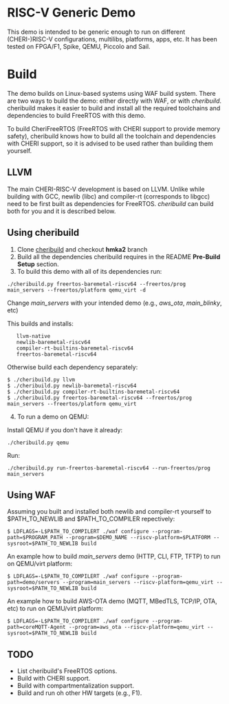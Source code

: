 # RISC-V Generic Demo

This demo is intended to be generic enough to run on different (CHERI-)RISC-V configurations,
multilibs, platforms, apps, etc. It has been tested on FPGA/F1, Spike, QEMU, Piccolo and Sail.

# Build
The demo builds on Linux-based systems using WAF build system. There are two ways
to build the demo: either directly with WAF, or with *_cheribuild_*. cheribuild
makes it easier to build and install all the required toolchains and dependencies
to build FreeRTOS with this demo.

To build CheriFreeRTOS (FreeRTOS with CHERI support to provide memory safety),
cheribuild knows how to build all the toolchain and dependencies with CHERI
support, so it is advised to be used rather than building them yourself.

## LLVM
The main CHERI-RISC-V development is based on LLVM. Unlike while building with
GCC, newlib (libc) and compiler-rt (corresponds to libgcc) need to be first built
as dependencies for FreeRTOS. _cheribuild_ can build both for you and it is
described below.

## Using cheribuild

1. Clone [cheribuild](https://github.com/CTSRD-CHERI/cheribuild) and checkout **hmka2** branch
2. Build all the dependencies cheribuild requires in the README **Pre-Build Setup** section.
3. To build this demo with all of its dependencies run:

```
./cheribuild.py freertos-baremetal-riscv64 --freertos/prog main_servers --freertos/platform qemu_virt -d
```

Change _main_servers_ with your intended demo (e.g., _aws\_ota_, _main\_blinky_, etc)

This builds and installs:
```
   llvm-native
   newlib-baremetal-riscv64
   compiler-rt-builtins-baremetal-riscv64
   freertos-baremetal-riscv64
```


Otherwise build each dependency separately:

```
$ ./cheribuild.py llvm
$ ./cheribuild.py newlib-baremetal-riscv64
$ ./cheribuild.py compiler-rt-builtins-baremetal-riscv64
$ ./cheribuild.py freertos-baremetal-riscv64 --freertos/prog main_servers --freertos/platform qemu_virt
```

4. To run a demo on QEMU:

Install QEMU if you don't have it already:

```
./cheribuild.py qemu
```

Run:

```
./cheribuild.py run-freertos-baremetal-riscv64 --run-freertos/prog main_servers
```

## Using WAF

Assuming you built and installed both newlib and compiler-rt yourself to
$PATH\_TO\_NEWLIB and $PATH\_TO\_COMPILER repectively:

```
$ LDFLAGS=-L$PATH_TO_COMPILERT ./waf configure --program-path=$PROGRAM_PATH --program=$DEMO_NAME --riscv-platform=$PLATFORM --sysroot=$PATH_TO_NEWLIB build
```

An example how to build _main\_servers_ demo (HTTP, CLI, FTP, TFTP) to run on QEMU/virt platform:

```
$ LDFLAGS=-L$PATH_TO_COMPILERT ./waf configure --program-path=demo/servers --program=main_servers --riscv-platform=qemu_virt --sysroot=$PATH_TO_NEWLIB build
```

An example how to build AWS-OTA demo (MQTT, MBedTLS, TCP/IP, OTA, etc) to run on QEMU/virt platform:
```
$ LDFLAGS=-L$PATH_TO_COMPILERT ./waf configure --program-path=coreMQTT-Agent --program=aws_ota --riscv-platform=qemu_virt --sysroot=$PATH_TO_NEWLIB build
```


## TODO
* List cheribuild's FreeRTOS options.
* Build with CHERI support.
* Build with compartmentalization support.
* Build and run oh other HW targets (e.g., F1).
